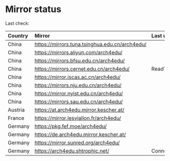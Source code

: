 <script src="./time.js"></script>
# Mirror status
Last check: <script type="text/javascript">localize(1751860646.4893303);</script>

|Country|Mirror|Last update|
|:------|:-----|:----------|
|China|https://mirrors.tuna.tsinghua.edu.cn/arch4edu/|<script type="text/javascript">localize(1751827431);</script>|
|China|https://mirrors.aliyun.com/arch4edu/|<script type="text/javascript">localize(1751827431);</script>|
|China|https://mirrors.bfsu.edu.cn/arch4edu/|<script type="text/javascript">localize(1751827431);</script>|
|China|https://mirrors.cernet.edu.cn/arch4edu/|ReadTimeout|
|China|https://mirror.iscas.ac.cn/arch4edu/|<script type="text/javascript">localize(1751827431);</script>|
|China|https://mirrors.nju.edu.cn/arch4edu/|<script type="text/javascript">localize(1751784953);</script>|
|China|https://mirror.nyist.edu.cn/arch4edu/|<script type="text/javascript">localize(1751784953);</script>|
|China|https://mirrors.sau.edu.cn/arch4edu/|<script type="text/javascript">localize(1751611985);</script>|
|Austria|https://at.arch4edu.mirror.kescher.at/|<script type="text/javascript">localize(1751827431);</script>|
|France|https://mirror.lesviallon.fr/arch4edu/|<script type="text/javascript">localize(1751827431);</script>|
|Germany|https://pkg.fef.moe/arch4edu/|<script type="text/javascript">localize(1751827431);</script>|
|Germany|https://de.arch4edu.mirror.kescher.at/|<script type="text/javascript">localize(1751827431);</script>|
|Germany|https://mirror.sunred.org/arch4edu/|<script type="text/javascript">localize(1751827431);</script>|
|Germany|https://arch4edu.shtrophic.net/|ConnectionError|

<script src="./tablefilter/tablefilter.js"></script>
<script src="./table.js"></script>
